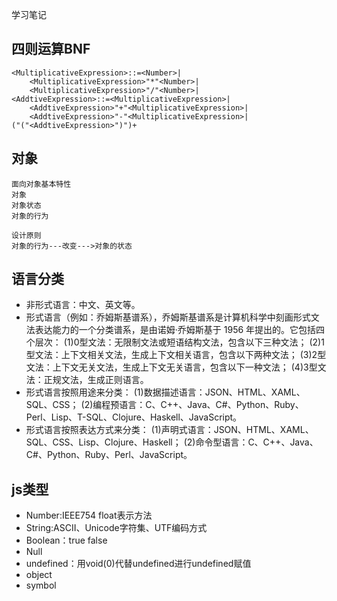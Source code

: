 学习笔记

## 四则运算BNF

```
<MultiplicativeExpression>::=<Number>|
    <MultiplicativeExpression>"*"<Number>|
    <MultiplicativeExpression>"/"<Number>|
<AddtiveExpression>::=<MultiplicativeExpression>|
    <AddtiveExpression>"+"<MultiplicativeExpression>|
    <AddtiveExpression>"-"<MultiplicativeExpression>|
("("<AddtiveExpression>")")+

```

## 

## 对象

```
面向对象基本特性
对象
对象状态
对象的行为

设计原则
对象的行为---改变--->对象的状态
```

## 语言分类

- 非形式语言：中文、英文等。
- 形式语言（例如：乔姆斯基谱系），乔姆斯基谱系是计算机科学中刻画形式文法表达能力的一个分类谱系，是由诺姆·乔姆斯基于 1956 年提出的。它包括四个层次： (1)0型文法：无限制文法或短语结构文法，包含以下三种文法； (2)1型文法：上下文相关文法，生成上下文相关语言，包含以下两种文法； (3)2型文法：上下文无关文法，生成上下文无关语言，包含以下一种文法； (4)3型文法：正规文法，生成正则语言。
- 形式语言按照用途来分类： (1)数据描述语言：JSON、HTML、XAML、SQL、CSS； (2)编程预语言：C、C++、Java、C#、Python、Ruby、Perl、Lisp、T-SQL、Clojure、Haskell、JavaScript。
- 形式语言按照表达方式来分类： (1)声明式语言：JSON、HTML、XAML、SQL、CSS、Lisp、Clojure、Haskell； (2)命令型语言：C、C++、Java、C#、Python、Ruby、Perl、JavaScript。



## js类型

- Number:IEEE754 float表示方法
- String:ASCII、Unicode字符集、UTF编码方式
- Boolean：true false
- Null
- undefined：用void(0)代替undefined进行undefined赋值
- object
- symbol